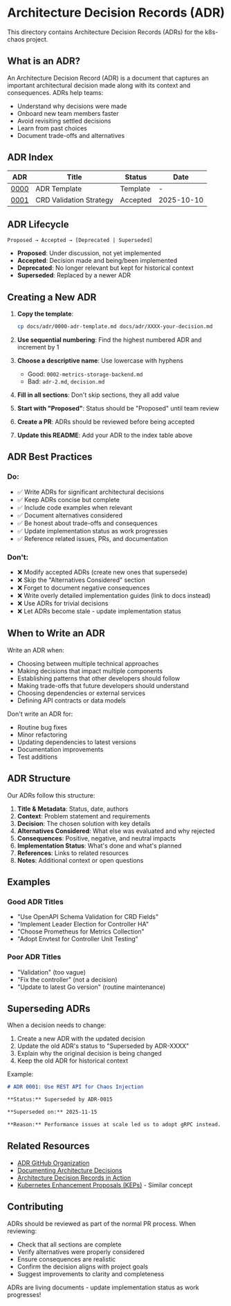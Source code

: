# Architecture Decision Records (ADR)

This directory contains Architecture Decision Records (ADRs) for the k8s-chaos project.

## What is an ADR?

An Architecture Decision Record (ADR) is a document that captures an important architectural decision made along with its context and consequences. ADRs help teams:

- Understand why decisions were made
- Onboard new team members faster
- Avoid revisiting settled decisions
- Learn from past choices
- Document trade-offs and alternatives

## ADR Index

| ADR | Title | Status | Date |
|-----|-------|--------|------|
| [0000](0000-adr-template.md) | ADR Template | Template | - |
| [0001](0001-crd-validation-strategy.md) | CRD Validation Strategy | Accepted | 2025-10-10 |

## ADR Lifecycle

```
Proposed → Accepted → [Deprecated | Superseded]
```

- **Proposed**: Under discussion, not yet implemented
- **Accepted**: Decision made and being/been implemented
- **Deprecated**: No longer relevant but kept for historical context
- **Superseded**: Replaced by a newer ADR

## Creating a New ADR

1. **Copy the template**:
   ```bash
   cp docs/adr/0000-adr-template.md docs/adr/XXXX-your-decision.md
   ```

2. **Use sequential numbering**: Find the highest numbered ADR and increment by 1

3. **Choose a descriptive name**: Use lowercase with hyphens
   - Good: `0002-metrics-storage-backend.md`
   - Bad: `adr-2.md`, `decision.md`

4. **Fill in all sections**: Don't skip sections, they all add value

5. **Start with "Proposed"**: Status should be "Proposed" until team review

6. **Create a PR**: ADRs should be reviewed before being accepted

7. **Update this README**: Add your ADR to the index table above

## ADR Best Practices

### Do:
- ✅ Write ADRs for significant architectural decisions
- ✅ Keep ADRs concise but complete
- ✅ Include code examples when relevant
- ✅ Document alternatives considered
- ✅ Be honest about trade-offs and consequences
- ✅ Update implementation status as work progresses
- ✅ Reference related issues, PRs, and documentation

### Don't:
- ❌ Modify accepted ADRs (create new ones that supersede)
- ❌ Skip the "Alternatives Considered" section
- ❌ Forget to document negative consequences
- ❌ Write overly detailed implementation guides (link to docs instead)
- ❌ Use ADRs for trivial decisions
- ❌ Let ADRs become stale - update implementation status

## When to Write an ADR

Write an ADR when:
- Choosing between multiple technical approaches
- Making decisions that impact multiple components
- Establishing patterns that other developers should follow
- Making trade-offs that future developers should understand
- Choosing dependencies or external services
- Defining API contracts or data models

Don't write an ADR for:
- Routine bug fixes
- Minor refactoring
- Updating dependencies to latest versions
- Documentation improvements
- Test additions

## ADR Structure

Our ADRs follow this structure:

1. **Title & Metadata**: Status, date, authors
2. **Context**: Problem statement and requirements
3. **Decision**: The chosen solution with key details
4. **Alternatives Considered**: What else was evaluated and why rejected
5. **Consequences**: Positive, negative, and neutral impacts
6. **Implementation Status**: What's done and what's planned
7. **References**: Links to related resources
8. **Notes**: Additional context or open questions

## Examples

### Good ADR Titles
- "Use OpenAPI Schema Validation for CRD Fields"
- "Implement Leader Election for Controller HA"
- "Choose Prometheus for Metrics Collection"
- "Adopt Envtest for Controller Unit Testing"

### Poor ADR Titles
- "Validation" (too vague)
- "Fix the controller" (not a decision)
- "Update to latest Go version" (routine maintenance)

## Superseding ADRs

When a decision needs to change:

1. Create a new ADR with the updated decision
2. Update the old ADR's status to "Superseded by ADR-XXXX"
3. Explain why the original decision is being changed
4. Keep the old ADR for historical context

Example:
```markdown
# ADR 0001: Use REST API for Chaos Injection

**Status:** Superseded by ADR-0015

**Superseded on:** 2025-11-15

**Reason:** Performance issues at scale led us to adopt gRPC instead.
```

## Related Resources

- [ADR GitHub Organization](https://adr.github.io/)
- [Documenting Architecture Decisions](https://cognitect.com/blog/2011/11/15/documenting-architecture-decisions)
- [Architecture Decision Records in Action](https://www.youtube.com/watch?v=41NVge3_cYo)
- [Kubernetes Enhancement Proposals (KEPs)](https://github.com/kubernetes/enhancements) - Similar concept

## Contributing

ADRs should be reviewed as part of the normal PR process. When reviewing:

- Check that all sections are complete
- Verify alternatives were properly considered
- Ensure consequences are realistic
- Confirm the decision aligns with project goals
- Suggest improvements to clarity and completeness

ADRs are living documents - update implementation status as work progresses!
